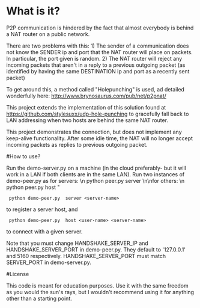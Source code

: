 # What is it?

P2P communication is hindered by the fact that almost everybody is behind a NAT router on a public network. 

There are two problems with this:
    1) The sender of a communication does not know the SENDER ip and port that the NAT router will place on packets. In particular, the port given is random.
    2) The NAT router will reject any incoming packets that aren't in a reply to a previous outgoing packet (as identified by having the same DESTINATION ip and port as a recently sent packet)

To get around this, a method called "Holepunching" is used, ad detailed wonderfully here: http://www.brynosaurus.com/pub/net/p2pnat/

This project extends the implementation of this solution found at https://github.com/stylesuxx/udp-hole-punching
to gracefully fall back to LAN addressing when two hosts are behind the same NAT router.

This project demonstrates the connection, but does not implement any keep-alive functionality. After some idle time, the NAT will no longer accept incoming packets as replies to previous outgoing packet.

#How to use?

Run the demo-server.py on a machine (in the cloud preferably- but it will work in a LAN if both clients
are in the same LAN). Run two instances of demo-peer.py as 
for servers: \n python peer.py server <server-name>\n\nfor others: \n python peer.py host <user-name> <server-name>"

```
 python demo-peer.py  server <server-name> 
```

to register a server host, and 

```
 python demo-peer.py  host <user-name> <server-name> 
```

to connect with a given server.

Note that you must change HANDSHAKE_SERVER_IP and HANDSHAKE_SERVER_PORT in demo-peer.py. They default
to '127.0.0.1' and 5160 respectively. HANDSHAKE_SERVER_PORT must match SERVER_PORT in demo-server.py.

#License

This code is meant for education purposes. Use it with the same freedom as you would the sun's rays, but
I wouldn't recommend using it for anything other than a starting point.